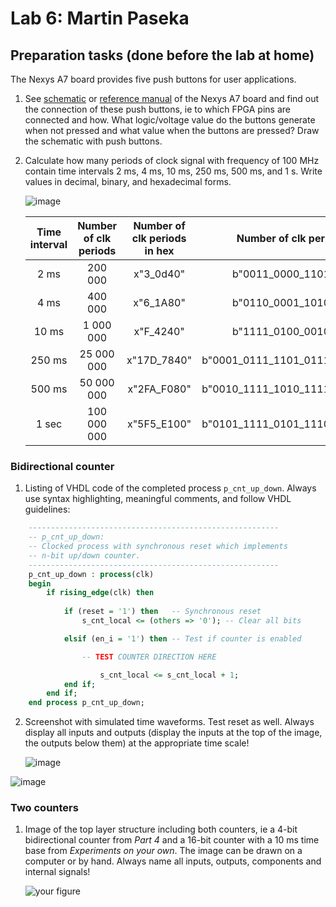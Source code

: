 # Lab 6: Martin Paseka

## Preparation tasks (done before the lab at home)

The Nexys A7 board provides five push buttons for user applications.

1. See [schematic](https://github.com/tomas-fryza/digital-electronics-1/blob/master/docs/nexys-a7-sch.pdf) or [reference manual](https://reference.digilentinc.com/reference/programmable-logic/nexys-a7/reference-manual) of the Nexys A7 board and find out the connection of these push buttons, ie to which FPGA pins are connected and how. What logic/voltage value do the buttons generate when not pressed and what value when the buttons are pressed? Draw the schematic with push buttons.

2. Calculate how many periods of clock signal with frequency of 100&nbsp;MHz contain time intervals 2&nbsp;ms, 4&nbsp;ms, 10&nbsp;ms, 250&nbsp;ms, 500&nbsp;ms, and 1&nbsp;s. Write values in decimal, binary, and hexadecimal forms.

   ![image](https://user-images.githubusercontent.com/99723445/159370562-26adf639-4bd7-44ba-b35a-63e4a662bede.png)
   <!--
   https://editor.codecogs.com/
   T_{clk}=\frac{1}{f_{clk}}=
   \textup{number of clk period} = \frac{\textup{time interval}}{T_{clk}}=
   -->

   | **Time interval** | **Number of clk periods** | **Number of clk periods in hex** | **Number of clk periods in binary** |
   | :-: | :-: | :-: | :-: |
   | 2 ms | 200 000 | x"3_0d40" | b"0011_0000_1101_0100_0000" |
   | 4 ms | 400 000 | x"6_1A80" | b"0110_0001_1010_1000_0000" |
   | 10 ms | 1 000 000 | x"F_4240" | b"1111_0100_0010_0100_0000" |
   | 250 ms | 25 000 000 | x"17D_7840" | b"0001_0111_1101_0111_1000_0100_0000" |
   | 500 ms | 50 000 000 | x"2FA_F080" | b"0010_1111_1010_1111_0000_1000_0000" |
   | 1 sec | 100 000 000 | x"5F5_E100" | b"0101_1111_0101_1110_0001_0000_0000" |

<a name="part1"></a>

### Bidirectional counter

1. Listing of VHDL code of the completed process `p_cnt_up_down`. Always use syntax highlighting, meaningful comments, and follow VHDL guidelines:

```vhdl
    --------------------------------------------------------
    -- p_cnt_up_down:
    -- Clocked process with synchronous reset which implements
    -- n-bit up/down counter.
    --------------------------------------------------------
    p_cnt_up_down : process(clk)
    begin
        if rising_edge(clk) then
        
            if (reset = '1') then   -- Synchronous reset
                s_cnt_local <= (others => '0'); -- Clear all bits

            elsif (en_i = '1') then -- Test if counter is enabled

                -- TEST COUNTER DIRECTION HERE

                    s_cnt_local <= s_cnt_local + 1;
            end if;
        end if;
    end process p_cnt_up_down;
```

2. Screenshot with simulated time waveforms. Test reset as well. Always display all inputs and outputs (display the inputs at the top of the image, the outputs below them) at the appropriate time scale!

   ![image](https://user-images.githubusercontent.com/99723445/159506945-83d4e1c6-62f8-4f78-ada8-cba4c6f43b8a.png)

![image](https://user-images.githubusercontent.com/99723445/159514440-ca256815-f5f2-4e8d-9641-c06846b30eac.png)

### Two counters

1. Image of the top layer structure including both counters, ie a 4-bit bidirectional counter from *Part 4* and a 16-bit counter with a 10 ms time base from *Experiments on your own*. The image can be drawn on a computer or by hand. Always name all inputs, outputs, components and internal signals!

   ![your figure]()
